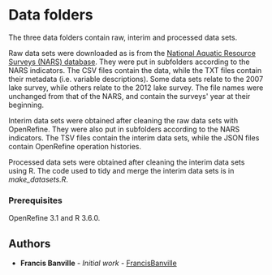 # Data folders

The three data folders contain raw, interim and processed data sets. 

Raw data sets were downloaded as is from the [National Aquatic Resource Surveys (NARS) database](https://www.epa.gov/national-aquatic-resource-surveys/data-national-aquatic-resource-surveys). They were put in subfolders according to the NARS indicators. The CSV files contain the data, while the TXT files contain their metadata (i.e. variable descriptions). Some data sets relate to the 2007 lake survey, while others relate to the 2012 lake survey. The file names were unchanged from that of the NARS, and contain the surveys' year at their beginning.  

Interim data sets were obtained after cleaning the raw data sets with OpenRefine. They were also put in subfolders according to the NARS indicators. The TSV files contain the interim data sets, while the JSON files contain OpenRefine operation histories. 

Processed data sets were obtained after cleaning the interim data sets using R. The code used to tidy and merge the interim data sets is in *make_datasets.R*.


### Prerequisites

OpenRefine 3.1 and R 3.6.0. 


## Authors

* **Francis Banville** - *Initial work* - [FrancisBanville](https://github.com/FrancisBanville)



